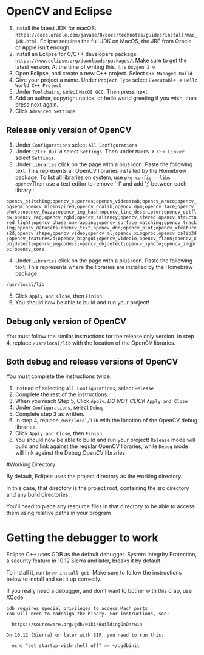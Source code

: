 # OpenCV and Eclipse

1. Install the latest JDK for macOS: `https://docs.oracle.com/javase/8/docs/technotes/guides/install/mac_jdk.html`. Eclipse requires the full JDK on MacOS, the JRE from Oracle or Apple isn't enough.
2. Install an Eclipse for C/C++ developers package: `https://www.eclipse.org/downloads/packages/`. Make sure to get the latest version. At the time of writing this, it is `Oxygen 2 v`
3. Open Eclipse, and create a new C++ project. Select `C++ Managed Build`
4. Give your project a name. Under `Project Type` select `Executable` -> `Hello World C++ Project`
5. Under `Toolchains`, select `MacOS GCC`. Then press next.
6. Add an author, copyright notice, or hello world greeting if you wish, then press next again.
7. Click `Advanced Settings`

## Release only version of OpenCV

1. Under `Configurations` select `All Configurations`
2. Under `C/C++ Build` select `Settings`. Then under `MacOS X C++ Linker` select `Settings`.
3. Under `Libraries` click on the page with a plus icon. Paste the following text. This represents all OpenCV libraries installed by the Homebrew package. To list all libraries on system, use `pkg-config --libs opencv`Then use a text editor to remove '-l' and add ';' between each library.:

`opencv_stitching;opencv_superres;opencv_videostab;opencv_aruco;opencv_bgsegm;opencv_bioinspired;opencv_ccalib;opencv_dpm;opencv_face;opencv_photo;opencv_fuzzy;opencv_img_hash;opencv_line_descriptor;opencv_optflow;opencv_reg;opencv_rgbd;opencv_saliency;opencv_stereo;opencv_structured_light;opencv_phase_unwrapping;opencv_surface_matching;opencv_tracking;opencv_datasets;opencv_text;opencv_dnn;opencv_plot;opencv_xfeatures2d;opencv_shape;opencv_video;opencv_ml;opencv_ximgproc;opencv_calib3d;opencv_features2d;opencv_highgui;opencv_videoio;opencv_flann;opencv_xobjdetect;opencv_imgcodecs;opencv_objdetect;opencv_xphoto;opencv_imgproc;opencv_core`

4. Under `Libraries` click on the page with a plus icon. Paste the following text. This represents where the libraries are installed by the Homebrew package.

`/usr/local/lib`

5. Click `Apply and Close`, then `Finish`
6. You should now be able to build and run your project!

## Debug only version of OpenCV

You must follow the similar instructions for the release only version. In step 4, replace `/usr/local/lib` with the location of the OpenCV libraries.

## Both debug and release versions of OpenCV

You must complete the instructions twice.

1. Instead of selecting `All Configurations`, select `Release`
2. Complete the rest of the instructions.
3. When you reach Step 5, Click `Apply`. *DO NOT CLICK* `Apply and Close`
4. Under `Configurations`, select `Debug`
5. Complete step 3 as written.
6. In step 4, replace `/usr/local/lib` with the location of the OpenCV debug libraries.
7. Click `Apply and Close`, then `Finish`
8. You should now be able to build and run your project! `Release` mode will build and link against the regular OpenCV libraries, while `Debug` mode will link against the Debug OpenCV libraries


#Working Directory

By default, Eclipse uses the project directory as the working directory.

In this case, that directory is the project root, containing the src directory and any build directories.

You'll need to place any resource files in that directory to be able to access them using relative paths in your program

# Getting the debugger to work

Eclipse C++ uses GDB as the default debugger. System Integrity Protection, a security feature in 10.12 Sierra and later, breaks it by default.

To install it, run `brew install gdb`. Make sure to follow the instructions below to install and set it up correctly.

If you really need a debugger, and don't want to bother with this crap, use [XCode](../blob/master/XCode.md)

```
gdb requires special privileges to access Mach ports.
You will need to codesign the binary. For instructions, see:

  https://sourceware.org/gdb/wiki/BuildingOnDarwin

On 10.12 (Sierra) or later with SIP, you need to run this:

  echo "set startup-with-shell off" >> ~/.gdbinit
```
